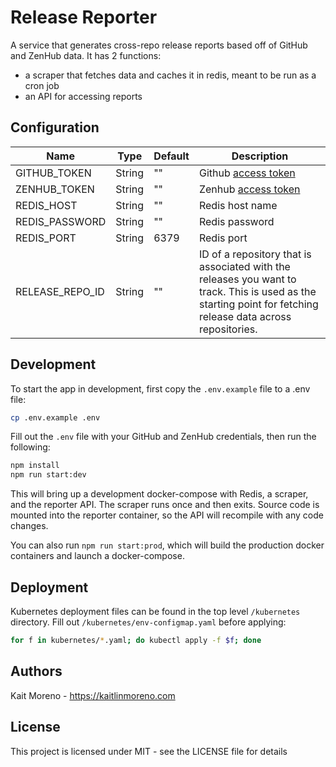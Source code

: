 # Release Reporter

A service that generates cross-repo release reports based off of GitHub and ZenHub data. It has 2 functions:

   - a scraper that fetches data and caches it in redis, meant to be run as a cron job
   - an API for accessing reports

## Configuration

| Name            | Type   | Default | Description                                                                                                                                                  |
|-----------------|--------|---------|--------------------------------------------------------------------------------------------------------------------------------------------------------------|
| GITHUB_TOKEN    | String | ""      | Github [access token](https://docs.github.com/en/github/authenticating-to-github/creating-a-personal-access-token)                                           |
| ZENHUB_TOKEN    | String | ""      | Zenhub [access token](https://github.com/ZenHubIO/API#authentication)                                                                                        |
| REDIS_HOST      | String | ""      | Redis host name                                                                                                                                              |
| REDIS_PASSWORD  | String | ""      | Redis password                                                                                                                                               |
| REDIS_PORT      | String | 6379    | Redis port                                                                                                                                                   |
| RELEASE_REPO_ID | String | ""      | ID of a repository that is associated with the releases you want to track. This is used as the starting point for fetching release data across repositories. |

## Development

To start the app in development, first copy the `.env.example` file to a .env file:

```sh
cp .env.example .env
```

Fill out the `.env` file with your GitHub and ZenHub credentials, then run the following:

```sh
npm install
npm run start:dev
```

This will bring up a development docker-compose with Redis, a scraper, and the reporter API. The scraper runs once and then exits. Source code is mounted into the reporter container, so the API will recompile with any code changes.

You can also run `npm run start:prod`, which will build the production docker containers and launch a docker-compose.

## Deployment

Kubernetes deployment files can be found in the top level `/kubernetes` directory. Fill out `/kubernetes/env-configmap.yaml` before applying:

```sh
for f in kubernetes/*.yaml; do kubectl apply -f $f; done
```

## Authors

Kait Moreno - <https://kaitlinmoreno.com>

## License

This project is licensed under MIT - see the LICENSE file for details
